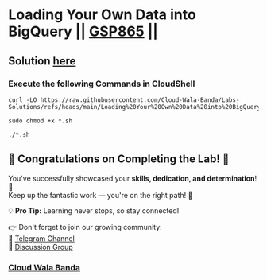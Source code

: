 # Loading Your Own Data into BigQuery || [GSP865](https://www.cloudskillsboost.google/focuses/17816?parent=catalog) ||

## Solution [here]()

### Execute the following Commands in CloudShell

```
curl -LO https://raw.githubusercontent.com/Cloud-Wala-Banda/Labs-Solutions/refs/heads/main/Loading%20Your%20Own%20Data%20into%20BigQuery/gsp865.sh

sudo chmod +x *.sh

./*.sh
```

## 🌟 Congratulations on Completing the Lab! 🎉

You've successfully showcased your **skills, dedication, and determination**! 💪  
Keep up the fantastic work — you're on the right path! 🚀
 
💡 **Pro Tip:** Learning never stops, so stay connected!

👉 Don't forget to join our growing community:  
🔗 [Telegram Channel](https://t.me/cloudwalabanda)  
💬 [Discussion Group](https://t.me/cloudwalabandachats)  

### [Cloud Wala Banda](https://www.youtube.com/@cloudwalabanda)
